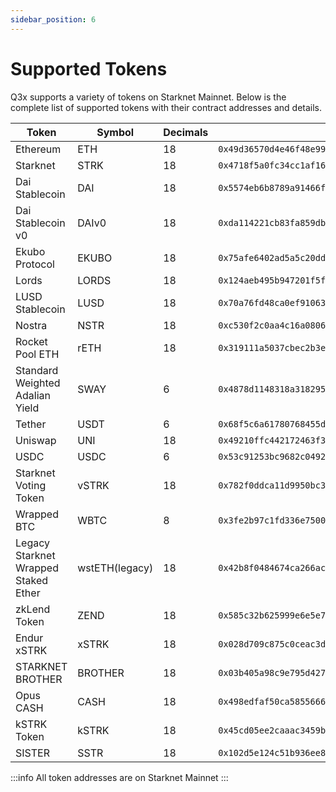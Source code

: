 ```yaml
---
sidebar_position: 6
---
```


# Supported Tokens

Q3x supports a variety of tokens on Starknet Mainnet. Below is the complete list of supported tokens with their contract addresses and details.

| Token                                | Symbol         | Decimals | Contract Address                                                     |
| ------------------------------------ | -------------- | -------- | -------------------------------------------------------------------- |
| Ethereum                             | ETH            | 18       | `0x49d36570d4e46f48e99674bd3fcc84644ddd6b96f7c741b1562b82f9e004dc7`  |
| Starknet                             | STRK           | 18       | `0x4718f5a0fc34cc1af16a1cdee98ffb20c31f5cd61d6ab07201858f4287c938d`  |
| Dai Stablecoin                       | DAI            | 18       | `0x5574eb6b8789a91466f902c380d978e472db68170ff82a5b650b95a58ddf4ad`  |
| Dai Stablecoin v0                    | DAIv0          | 18       | `0xda114221cb83fa859dbdb4c44beeaa0bb37c7537ad5ae66fe5e0efd20e6eb3`   |
| Ekubo Protocol                       | EKUBO          | 18       | `0x75afe6402ad5a5c20dd25e10ec3b3986acaa647b77e4ae24b0cbc9a54a27a87`  |
| Lords                                | LORDS          | 18       | `0x124aeb495b947201f5fac96fd1138e326ad86195b98df6dec9009158a533b49`  |
| LUSD Stablecoin                      | LUSD           | 18       | `0x70a76fd48ca0ef910631754d77dd822147fe98a569b826ec85e3c33fde586ac`  |
| Nostra                               | NSTR           | 18       | `0xc530f2c0aa4c16a0806365b0898499fba372e5df7a7172dc6fe9ba777e8007`   |
| Rocket Pool ETH                      | rETH           | 18       | `0x319111a5037cbec2b3e638cc34a3474e2d2608299f3e62866e9cc683208c610`  |
| Standard Weighted Adalian Yield      | SWAY           | 6        | `0x4878d1148318a31829523ee9c6a5ee563af6cd87f90a30809e5b0d27db8a9b`   |
| Tether                               | USDT           | 6        | `0x68f5c6a61780768455de69077e07e89787839bf8166decfbf92b645209c0fb8`  |
| Uniswap                              | UNI            | 18       | `0x49210ffc442172463f3177147c1aeaa36c51d152c1b0630f2364c300d4f48ee`  |
| USDC                                 | USDC           | 6        | `0x53c91253bc9682c04929ca02ed00b3e423f6710d2ee7e0d5ebb06f3ecf368a8`  |
| Starknet Voting Token                | vSTRK          | 18       | `0x782f0ddca11d9950bc3220e35ac82cf868778edb67a5e58b39838544bc4cd0f`  |
| Wrapped BTC                          | WBTC           | 8        | `0x3fe2b97c1fd336e750087d68b9b867997fd64a2661ff3ca5a7c771641e8e7ac`  |
| Legacy Starknet Wrapped Staked Ether | wstETH(legacy) | 18       | `0x42b8f0484674ca266ac5d08e4ac6a3fe65bd3129795def2dca5c34ecc5f96d2`  |
| zkLend Token                         | ZEND           | 18       | `0x585c32b625999e6e5e78645ff8df7a9001cf5cf3eb6b80ccdd16cb64bd3a34`   |
| Endur xSTRK                          | xSTRK          | 18       | `0x028d709c875c0ceac3dce7065bec5328186dc89fe254527084d1689910954b0a` |
| STARKNET BROTHER                     | BROTHER        | 18       | `0x03b405a98c9e795d427fe82cdeeeed803f221b52471e3a757574a2b4180793ee` |
| Opus CASH                            | CASH           | 18       | `0x498edfaf50ca5855666a700c25dd629d577eb9afccdf3b5977aec79aee55ada`  |
| kSTRK Token                          | kSTRK          | 18       | `0x45cd05ee2caaac3459b87e5e2480099d201be2f62243f839f00e10dde7f500c`  |
| SISTER                               | SSTR           | 18       | `0x102d5e124c51b936ee87302e0f938165aec96fb6c2027ae7f3a5ed46c77573b`  |

:::info
All token addresses are on Starknet Mainnet
:::
